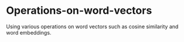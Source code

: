 # Operations-on-word-vectors
Using various operations on word vectors such as cosine similarity and word embeddings.
